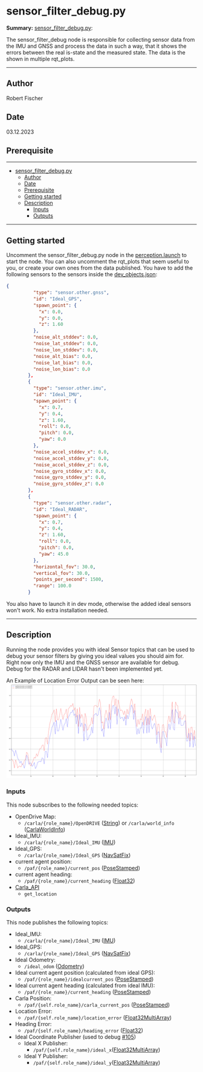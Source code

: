 # sensor_filter_debug.py

**Summary:** [sensor_filter_debug.py](../../code/perception/src/sensor_filter_debug.py):

The sensor_filter_debug node is responsible for collecting sensor data from the IMU and GNSS and process the data in such a way, that it shows the errors between the real is-state and the measured state.
The data is the shown in multiple rqt_plots.

---

## Author

Robert Fischer

## Date

03.12.2023

## Prerequisite

---
<!-- TOC -->
- [sensor\_filter\_debug.py](#sensor_filter_debugpy)
  - [Author](#author)
  - [Date](#date)
  - [Prerequisite](#prerequisite)
  - [Getting started](#getting-started)
  - [Description](#description)
    - [Inputs](#inputs)
    - [Outputs](#outputs)
<!-- TOC -->

---

## Getting started

Uncomment the sensor_filter_debug.py node in the [perception.launch](../../code/perception/launch/perception.launch) to start the node.
You can also uncomment the rqt_plots that seem useful to you, or create your own ones from the data published.
You have to add the following sensors to the sensors inside the [dev_objects.json](../../code/agent/config/dev_objects.json):

```json
{
          "type": "sensor.other.gnss",
          "id": "Ideal_GPS",
          "spawn_point": {
            "x": 0.0,
            "y": 0.0,
            "z": 1.60
          },
          "noise_alt_stddev": 0.0,
          "noise_lat_stddev": 0.0,
          "noise_lon_stddev": 0.0,
          "noise_alt_bias": 0.0,
          "noise_lat_bias": 0.0,
          "noise_lon_bias": 0.0
        },
        {
          "type": "sensor.other.imu",
          "id": "Ideal_IMU",
          "spawn_point": {
            "x": 0.7,
            "y": 0.4,
            "z": 1.60,
            "roll": 0.0,
            "pitch": 0.0,
            "yaw": 0.0
          },
          "noise_accel_stddev_x": 0.0,
          "noise_accel_stddev_y": 0.0,
          "noise_accel_stddev_z": 0.0,
          "noise_gyro_stddev_x": 0.0,
          "noise_gyro_stddev_y": 0.0,
          "noise_gyro_stddev_z": 0.0
        },
        {
          "type": "sensor.other.radar",
          "id": "Ideal_RADAR",
          "spawn_point": {
            "x": 0.7,
            "y": 0.4,
            "z": 1.60,
            "roll": 0.0,
            "pitch": 0.0,
            "yaw": 45.0
          },
          "horizontal_fov": 30.0,
          "vertical_fov": 30.0,
          "points_per_second": 1500,
          "range": 100.0
        }
```

You also have to launch it in dev mode, otherwise the added ideal sensors won't work.
No extra installation needed.

---

## Description

Running the node provides you with ideal Sensor topics that can be used to debug your sensor filters by giving you ideal values you should aim for.
Right now only the IMU and the GNSS sensor are available for debug.
Debug for the RADAR and LIDAR hasn't been implemented yet.

An Example of Location Error Output can be seen here:
![Distance from current_pos to ideal_gps_pos (blue) and to carla_pos (red)](../00_assets/gnss_ohne_rolling_average.png)

### Inputs

This node subscribes to the following needed topics:

- OpenDrive Map:
  - `/carla/{role_name}/OpenDRIVE` ([String](http://docs.ros.org/en/melodic/api/std_msgs/html/msg/String.html)) or `/carla/world_info` ([CarlaWorldInfo](https://carla.readthedocs.io/projects/ros-bridge/en/latest/ros_msgs/#carlaworldinfomsg))
- Ideal_IMU:
  - `/carla/{role_name}/Ideal_IMU` ([IMU](https://docs.ros.org/en/api/sensor_msgs/html/msg/Imu.html))
- Ideal_GPS:
  - `/carla/{role_name}/Ideal_GPS` ([NavSatFix](http://docs.ros.org/en/melodic/api/std_msgs/html/msg/String.html))
- current agent position:
  - `/paf/{role_name}/current_pos` ([PoseStamped](http://docs.ros.org/en/noetic/api/geometry_msgs/html/msg/PoseStamped.html))
- current agent heading:
  - `/paf/{role_name}/current_heading` ([Float32](https://docs.ros.org/en/api/std_msgs/html/msg/Float32.html))
- [Carla_API](https://carla.readthedocs.io/en/latest/python_api/)
  - `get_location`

### Outputs

This node publishes the following topics:

- Ideal_IMU:
  - `/carla/{role_name}/Ideal_IMU` ([IMU](https://docs.ros.org/en/api/sensor_msgs/html/msg/Imu.html))
- Ideal_GPS:
  - `/carla/{role_name}/Ideal_GPS` ([NavSatFix](http://docs.ros.org/en/melodic/api/std_msgs/html/msg/String.html))
- Ideal Odometry:
  - `/ideal_odom` ([Odometry](https://docs.ros.org/en/api/nav_msgs/html/msg/Odometry.html))
- Ideal current agent position (calculated from ideal GPS):
  - `/paf/{role_name}/idealcurrent_pos` ([PoseStamped](http://docs.ros.org/en/noetic/api/geometry_msgs/html/msg/PoseStamped.html))
- Ideal current agent heading (calculated from ideal IMU):
  - `/paf/{role_name}/current_heading` ([PoseStamped](http://docs.ros.org/en/noetic/api/geometry_msgs/html/msg/PoseStamped.html))
- Carla Position:
  - `/paf/{self.role_name}/carla_current_pos` ([PoseStamped](http://docs.ros.org/en/noetic/api/geometry_msgs/html/msg/PoseStamped.html))
- Location Error:
  - `/paf/{self.role_name}/location_error` ([Float32MultiArray](http://docs.ros.org/en/melodic/api/std_msgs/html/msg/Float32MultiArray.html))
- Heading Error:
  - `/paf/{self.role_name}/heading_error` ([Float32](http://docs.ros.org/en/noetic/api/geometry_msgs/html/msg/PoseStamped.html))
- Ideal Coordinate Publisher (used to debug [#105](https://github.com/una-auxme/paf23/issues/105))
  - Ideal X Publisher:
    - `/paf/{self.role_name}/ideal_x`([Float32MultiArray](http://docs.ros.org/en/melodic/api/std_msgs/html/msg/Float32MultiArray.html))
  - Ideal Y Publisher:
    - `/paf/{self.role_name}/ideal_y`([Float32MultiArray](http://docs.ros.org/en/melodic/api/std_msgs/html/msg/Float32MultiArray.html))
